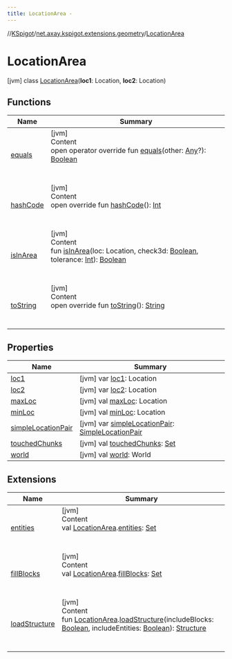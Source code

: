 ```yaml
---
title: LocationArea -
---
```

//[KSpigot](../../index.md)/[net.axay.kspigot.extensions.geometry](../index.md)/[LocationArea](index.md)



# LocationArea  
 [jvm] class [LocationArea](index.md)(**loc1**: Location, **loc2**: Location)   


## Functions  
  
|  Name|  Summary| 
|---|---|
| [equals](../../net.axay.kspigot.utils/-registerable-command/index.md#kotlin/Any/equals/#kotlin.Any?/PointingToDeclaration/)| [jvm]  <br>Content  <br>open operator override fun [equals](../../net.axay.kspigot.utils/-registerable-command/index.md#kotlin/Any/equals/#kotlin.Any?/PointingToDeclaration/)(other: [Any](https://kotlinlang.org/api/latest/jvm/stdlib/kotlin/-any/index.html)?): [Boolean](https://kotlinlang.org/api/latest/jvm/stdlib/kotlin/-boolean/index.html)  <br><br><br>
| [hashCode](../../net.axay.kspigot.utils/-registerable-command/index.md#kotlin/Any/hashCode/#/PointingToDeclaration/)| [jvm]  <br>Content  <br>open override fun [hashCode](../../net.axay.kspigot.utils/-registerable-command/index.md#kotlin/Any/hashCode/#/PointingToDeclaration/)(): [Int](https://kotlinlang.org/api/latest/jvm/stdlib/kotlin/-int/index.html)  <br><br><br>
| [isInArea](is-in-area.md)| [jvm]  <br>Content  <br>fun [isInArea](is-in-area.md)(loc: Location, check3d: [Boolean](https://kotlinlang.org/api/latest/jvm/stdlib/kotlin/-boolean/index.html), tolerance: [Int](https://kotlinlang.org/api/latest/jvm/stdlib/kotlin/-int/index.html)): [Boolean](https://kotlinlang.org/api/latest/jvm/stdlib/kotlin/-boolean/index.html)  <br><br><br>
| [toString](../../net.axay.kspigot.utils/-registerable-command/index.md#kotlin/Any/toString/#/PointingToDeclaration/)| [jvm]  <br>Content  <br>open override fun [toString](../../net.axay.kspigot.utils/-registerable-command/index.md#kotlin/Any/toString/#/PointingToDeclaration/)(): [String](https://kotlinlang.org/api/latest/jvm/stdlib/kotlin/-string/index.html)  <br><br><br>


## Properties  
  
|  Name|  Summary| 
|---|---|
| [loc1](index.md#net.axay.kspigot.extensions.geometry/LocationArea/loc1/#/PointingToDeclaration/)|  [jvm] var [loc1](index.md#net.axay.kspigot.extensions.geometry/LocationArea/loc1/#/PointingToDeclaration/): Location   <br>
| [loc2](index.md#net.axay.kspigot.extensions.geometry/LocationArea/loc2/#/PointingToDeclaration/)|  [jvm] var [loc2](index.md#net.axay.kspigot.extensions.geometry/LocationArea/loc2/#/PointingToDeclaration/): Location   <br>
| [maxLoc](index.md#net.axay.kspigot.extensions.geometry/LocationArea/maxLoc/#/PointingToDeclaration/)|  [jvm] val [maxLoc](index.md#net.axay.kspigot.extensions.geometry/LocationArea/maxLoc/#/PointingToDeclaration/): Location   <br>
| [minLoc](index.md#net.axay.kspigot.extensions.geometry/LocationArea/minLoc/#/PointingToDeclaration/)|  [jvm] val [minLoc](index.md#net.axay.kspigot.extensions.geometry/LocationArea/minLoc/#/PointingToDeclaration/): Location   <br>
| [simpleLocationPair](index.md#net.axay.kspigot.extensions.geometry/LocationArea/simpleLocationPair/#/PointingToDeclaration/)|  [jvm] var [simpleLocationPair](index.md#net.axay.kspigot.extensions.geometry/LocationArea/simpleLocationPair/#/PointingToDeclaration/): [SimpleLocationPair](../-simple-location-pair/index.md)   <br>
| [touchedChunks](index.md#net.axay.kspigot.extensions.geometry/LocationArea/touchedChunks/#/PointingToDeclaration/)|  [jvm] val [touchedChunks](index.md#net.axay.kspigot.extensions.geometry/LocationArea/touchedChunks/#/PointingToDeclaration/): [Set](https://kotlinlang.org/api/latest/jvm/stdlib/kotlin.collections/-set/index.html)<Chunk>   <br>
| [world](index.md#net.axay.kspigot.extensions.geometry/LocationArea/world/#/PointingToDeclaration/)|  [jvm] val [world](index.md#net.axay.kspigot.extensions.geometry/LocationArea/world/#/PointingToDeclaration/): World   <br>


## Extensions  
  
|  Name|  Summary| 
|---|---|
| [entities](../../net.axay.kspigot.structures/index.md#net.axay.kspigot.structures//entities/net.axay.kspigot.extensions.geometry.LocationArea#/PointingToDeclaration/)| [jvm]  <br>Content  <br>val [LocationArea](index.md).[entities](../../net.axay.kspigot.structures/index.md#net.axay.kspigot.structures//entities/net.axay.kspigot.extensions.geometry.LocationArea#/PointingToDeclaration/): [Set](https://kotlinlang.org/api/latest/jvm/stdlib/kotlin.collections/-set/index.html)<Entity>  <br><br><br>
| [fillBlocks](../../net.axay.kspigot.structures/index.md#net.axay.kspigot.structures//fillBlocks/net.axay.kspigot.extensions.geometry.LocationArea#/PointingToDeclaration/)| [jvm]  <br>Content  <br>val [LocationArea](index.md).[fillBlocks](../../net.axay.kspigot.structures/index.md#net.axay.kspigot.structures//fillBlocks/net.axay.kspigot.extensions.geometry.LocationArea#/PointingToDeclaration/): [Set](https://kotlinlang.org/api/latest/jvm/stdlib/kotlin.collections/-set/index.html)<Block>  <br><br><br>
| [loadStructure](../../net.axay.kspigot.structures/load-structure.md)| [jvm]  <br>Content  <br>fun [LocationArea](index.md).[loadStructure](../../net.axay.kspigot.structures/load-structure.md)(includeBlocks: [Boolean](https://kotlinlang.org/api/latest/jvm/stdlib/kotlin/-boolean/index.html), includeEntities: [Boolean](https://kotlinlang.org/api/latest/jvm/stdlib/kotlin/-boolean/index.html)): [Structure](../../net.axay.kspigot.structures/-structure/index.md)  <br><br><br>

